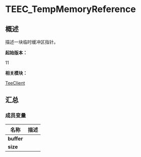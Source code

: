 # TEEC_TempMemoryReference


## 概述

描述一块临时缓冲区指针。

**起始版本：**

11

**相关模块：**

[TeeClient](_tee_client.md)


## 汇总


### 成员变量

| 名称 | 描述 | 
| -------- | -------- |
| **buffer** |  | 
| **size** |  | 
